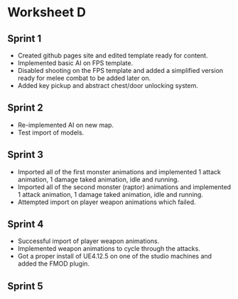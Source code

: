 # Worksheet D
<h2>Sprint 1</h2>
<ul>
<li>Created github pages site and edited template ready for content.</li>
<li>Implemented basic AI on FPS template.</li>
<li>Disabled shooting on the FPS template and added a simplified version ready for melee combat to be added later on.</li>
<li>Added key pickup and abstract chest/door unlocking system.</li>
</ul>
<h2>Sprint 2</h2>
<ul>
<li>Re-implemented AI on new map.</li>
<li>Test import of models.</li>
</ul>
<h2>Sprint 3</h2>
<ul>
<li>Imported all of the first monster animations and implemented 1 attack animation, 1 damage taked animation, idle and running.</li>
<li>Imported all of the second monster (raptor) animations and implemented 1 attack animation, 1 damage taked animation, idle and running.</li>
<li>Attempted import on player weapon animations which failed.</li>
</ul>
<h2>Sprint 4</h2>
<ul>
<li>Successful import of player weapon animations.</li>
<li>Implemented weapon animations to cycle through the attacks.</li>
<li>Got a proper install of UE4.12.5 on one of the studio machines and added the FMOD plugin.</li>
</ul>
<h2>Sprint 5</h2>
<ul>
</ul>

